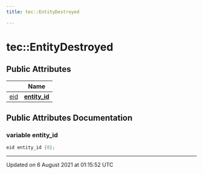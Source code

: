 ```yaml
---
title: tec::EntityDestroyed

---
```


# tec::EntityDestroyed





## Public Attributes

|                | Name           |
| -------------- | -------------- |
| [eid](/engine/Namespaces/namespacetec/#typedef-eid) | **[entity_id](/engine/Classes/structtec_1_1_entity_destroyed/#variable-entity_id)**  |

## Public Attributes Documentation

### variable entity_id

```cpp
eid entity_id {0};
```


-------------------------------

Updated on  6 August 2021 at 01:15:52 UTC